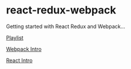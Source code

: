 # react-redux-webpack
Getting started with React Redux and Webpack... 


[Playlist](https://www.youtube.com/playlist?list=PLQDnxXqV213JJFtDaG0aE9vqvp6Wm7nBg)

[Webpack Intro](https://survivejs.com/webpack/introduction/)

[React Intro](https://survivejs.com/react/introduction/)
